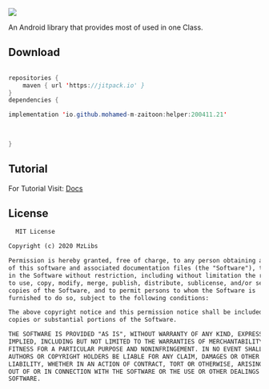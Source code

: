 
[![](https://jitpack.io/v/io.github.mohamed-m-zaitoon/helper.svg)](https://jitpack.io/#io.github.mohamed-m-zaitoon/helper)

An Android library that provides most of used in one Class.


## Download

```java

repositories {
    maven { url 'https://jitpack.io' }
}
dependencies {

implementation 'io.github.mohamed-m-zaitoon:helper:200411.21'
	

 
}
```
## Tutorial
 For Tutorial Visit:
 [Docs](https://mohamed-m-zaitoon.github.io/helper/docs)
 

## License 
```txt
  MIT License

Copyright (c) 2020 MzLibs

Permission is hereby granted, free of charge, to any person obtaining a copy
of this software and associated documentation files (the "Software"), to deal
in the Software without restriction, including without limitation the rights
to use, copy, modify, merge, publish, distribute, sublicense, and/or sell
copies of the Software, and to permit persons to whom the Software is
furnished to do so, subject to the following conditions:

The above copyright notice and this permission notice shall be included in all
copies or substantial portions of the Software.

THE SOFTWARE IS PROVIDED "AS IS", WITHOUT WARRANTY OF ANY KIND, EXPRESS OR
IMPLIED, INCLUDING BUT NOT LIMITED TO THE WARRANTIES OF MERCHANTABILITY,
FITNESS FOR A PARTICULAR PURPOSE AND NONINFRINGEMENT. IN NO EVENT SHALL THE
AUTHORS OR COPYRIGHT HOLDERS BE LIABLE FOR ANY CLAIM, DAMAGES OR OTHER
LIABILITY, WHETHER IN AN ACTION OF CONTRACT, TORT OR OTHERWISE, ARISING FROM,
OUT OF OR IN CONNECTION WITH THE SOFTWARE OR THE USE OR OTHER DEALINGS IN THE
SOFTWARE.
```

 
 

